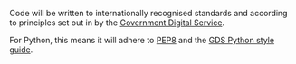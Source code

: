 Code will be written to internationally recognised standards and according to principles set out in by the [Government Digital Service](https://gds-way.cloudapps.digital/#the-gds-way/).

For Python, this means it will adhere to [PEP8](https://peps.python.org/pep-0008/) and the [GDS Python style guide](https://gds-way.cloudapps.digital/manuals/programming-languages/python/python.html#content).

